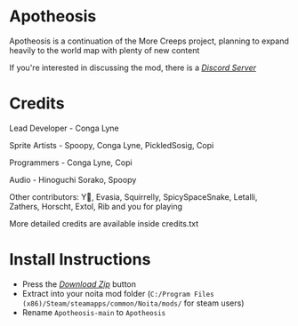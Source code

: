 # Apotheosis
Apotheosis is a continuation of the More Creeps project, planning to expand heavily to the world map with plenty of new content

If you're interested in discussing the mod, there is a *[Discord Server](https://discord.gg/gtyGnv8Pxk)*

# Credits
Lead Developer - Conga Lyne

Sprite Artists - Spoopy, Conga Lyne, PickledSosig, Copi

Programmers - Conga Lyne, Copi

Audio - Hinoguchi Sorako, Spoopy

Other contributors:
Y🍵, Evasia, Squirrelly, SpicySpaceSnake, Letalli, Zathers, Horscht, Extol, Rib and you for playing

More detailed credits are available inside credits.txt


# Install Instructions

 - Press the *[Download Zip](https://github.com/Conga0/Apotheosis/archive/refs/heads/main.zip)* button
 - Extract into your noita mod folder (`C:/Program Files (x86)/Steam/steamapps/common/Noita/mods/` for steam users)
 - Rename `Apotheosis-main` to `Apotheosis`

